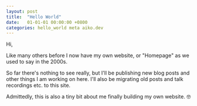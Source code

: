```yaml
---
layout: post
title:  "Hello World"
date:   01-01-01 00:00:00 +0800
categories: hello_world meta aiko.dev 
---
```


Hi,

Like many others before I now have my own website, or "Homepage" as we used to say in the 2000s.

So far there's nothing to see really, but I'll be publishing new blog posts and other things I am working on here.
I'll also be migrating old posts and talk recordings etc. to this site. 

Admittedly, this is also a tiny bit about me finally building my own website. 🤓 
